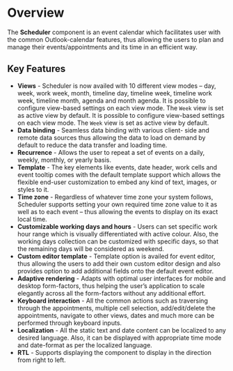# Overview

The **Scheduler** component is an event calendar which facilitates user with the common Outlook-calendar features,
thus allowing the users to plan and manage their events/appointments and its time in an efficient way.

## Key Features

* **Views** - Scheduler is now availed with 10 different view modes – day, week, work week, month, timeline day, timeline week, timeline work week, timeline month, agenda and month agenda.
It is possible to configure view-based settings on each view mode. The `Week` view is set as active view by default.
It is possible to configure view-based settings on each view mode. The `Week` view is set as active view by default.
* **Data binding** - Seamless data binding with various client-
side and remote data sources thus allowing the data to load on demand by default to reduce the data transfer and loading time.
* **Recurrence** - Allows the user to repeat a set of events on a daily, weekly, monthly, or yearly basis.
* **Template** - The key elements like events, date header,
work cells and event tooltip comes with the default template support which allows the flexible end-user customization to embed any kind of text,
images, or styles to it.
* **Time zone** -  Regardless of whatever time zone your system follows,
Scheduler supports setting your own required time zone value to it as well as to each event –
thus allowing the events to display on its exact local time.
* **Customizable working days and hours** - Users can set specific work hour range which is visually differentiated with active colour.
Also, the working days collection can be customized with specific days, so that the remaining days will be considered as weekend.
* **Custom editor template** - Template option is availed for event editor,
thus allowing the users to add their own custom editor design and also provides option to add additional fields onto the default event editor.
* **Adaptive rendering** - Adapts with optimal user interfaces for mobile and desktop form-factors,
thus helping the user’s application to scale elegantly across all the form-factors without any additional effort.
* **Keyboard interaction** - All the common actions such as traversing through the appointments, multiple cell selection,
add/edit/delete the appointments, navigate to other views, dates and much more can be performed through keyboard inputs.
* **Localization** - All the static text and date content can be localized to any desired language.
Also, it can be displayed with appropriate time mode and date-format as per the localized language.
* **RTL** - Supports displaying the component to display in the direction from right to left.